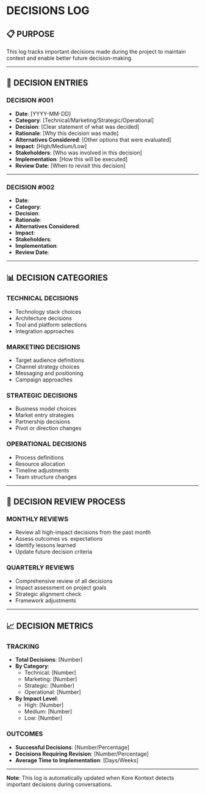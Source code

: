 # DECISIONS LOG

## 📋 PURPOSE
This log tracks important decisions made during the project to maintain context and enable better future decision-making.

---

## 🔢 DECISION ENTRIES

### **DECISION #001**
- **Date**: [YYYY-MM-DD]
- **Category**: [Technical/Marketing/Strategic/Operational]
- **Decision**: [Clear statement of what was decided]
- **Rationale**: [Why this decision was made]
- **Alternatives Considered**: [Other options that were evaluated]
- **Impact**: [High/Medium/Low]
- **Stakeholders**: [Who was involved in this decision]
- **Implementation**: [How this will be executed]
- **Review Date**: [When to revisit this decision]

---

### **DECISION #002**
- **Date**: 
- **Category**: 
- **Decision**: 
- **Rationale**: 
- **Alternatives Considered**: 
- **Impact**: 
- **Stakeholders**: 
- **Implementation**: 
- **Review Date**: 

---

## 📊 DECISION CATEGORIES

### **TECHNICAL DECISIONS**
- Technology stack choices
- Architecture decisions
- Tool and platform selections
- Integration approaches

### **MARKETING DECISIONS**
- Target audience definitions
- Channel strategy choices
- Messaging and positioning
- Campaign approaches

### **STRATEGIC DECISIONS**
- Business model choices
- Market entry strategies
- Partnership decisions
- Pivot or direction changes

### **OPERATIONAL DECISIONS**
- Process definitions
- Resource allocation
- Timeline adjustments
- Team structure changes

---

## 🔄 DECISION REVIEW PROCESS

### **MONTHLY REVIEWS**
- Review all high-impact decisions from the past month
- Assess outcomes vs. expectations
- Identify lessons learned
- Update future decision criteria

### **QUARTERLY REVIEWS**
- Comprehensive review of all decisions
- Impact assessment on project goals
- Strategic alignment check
- Framework adjustments

---

## 📈 DECISION METRICS

### **TRACKING**
- **Total Decisions**: [Number]
- **By Category**: 
  - Technical: [Number]
  - Marketing: [Number]
  - Strategic: [Number]
  - Operational: [Number]
- **By Impact Level**:
  - High: [Number]
  - Medium: [Number]
  - Low: [Number]

### **OUTCOMES**
- **Successful Decisions**: [Number/Percentage]
- **Decisions Requiring Revision**: [Number/Percentage]
- **Average Time to Implementation**: [Days/Weeks]

---

**Note**: This log is automatically updated when Kore Kontext detects important decisions during conversations.